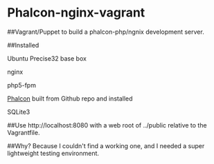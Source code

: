 Phalcon-nginx-vagrant
=====================

##Vagrant/Puppet to build a phalcon-php/ngnix development server.

##Installed

Ubuntu Precise32 base box

nginx

php5-fpm

[Phalcon](http://phalconphp.com) built from Github repo and installed

SQLite3


##Use
http://localhost:8080 with a web root of ../public relative to the Vagrantfile.

##Why?
Because I couldn't find a working one, and I needed a super lightweight testing environment.

